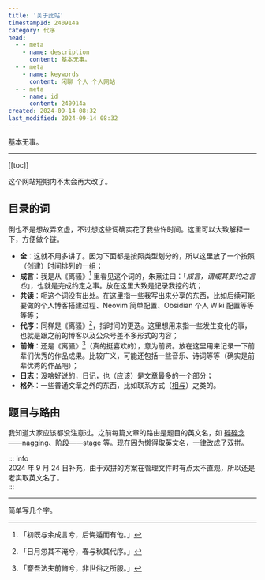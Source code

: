 ```yaml
---
title: '关于此站'
timestampId: 240914a
category: 代序
head:
  - - meta
    - name: description
      content: 基本无事。
  - - meta
    - name: keywords
      content: 闲聊 个人 个人网站
  - - meta
    - name: id
      content: 240914a
created: 2024-09-14 08:32
last_modified: 2024-09-14 08:32
---
```


基本无事。

---

[[toc]]

这个网站短期内不太会再大改了。

## 目录的词

倒也不是想故弄玄虚，不过想这些词确实花了我些许时间。这里可以大致解释一下，方便做个链。

- **全**：这就不用多讲了。因为下面都是按照类型划分的，所以这里放了一个按照（创建）时间排列的一组；
- **成言**：我是从《离骚》[^1] 里看见这个词的，朱熹注曰：「*成言，谓成其要约之言也*」，也就是完成约定之事。放在这里大致是记录我挖的坑；
- **共读**：呃这个词没有出处。在这里指一些我写出来分享的东西，比如后续可能要做的个人博客搭建过程、Neovim 简单配置、Obsidian 个人 Wiki 配置等等等等；
- **代序**：同样是《离骚》[^2]，指时间的更迭。这里想用来指一些发生变化的事，也就是跟之前的博客以及公众号差不多形式的内容；
- **前脩**：还是《离骚》[^3]（真的挺喜欢的），意为前贤。放在这里用来记录一下前辈们优秀的作品成果。比较广义，可能还包括一些音乐、诗词等等（确实是前辈优秀的作品吧）；
- **日志**：没啥好说的，日记，也（应该）是文章最多的一个部分；
- **格外**：一些普通文章之外的东西，比如联系方式（[相与](get_along.md)）之类的。

## 题目与路由

我知道大家应该都没注意过。之前每篇文章的路由是题目的英文名，如 [碎碎念](nagging.md)——nagging、[阶段](stage.md)——stage 等。现在因为懒得取英文名，一律改成了双拼。

::: info  
2024 年 9 月 24 日补充，由于双拼的方案在管理文件时有点太不直观，所以还是老实取英文名了。  
:::

---

简单写几个字。

[^1]: 「初既与余成言兮，后悔遁而有他。」
[^2]: 「日月忽其不淹兮，春与秋其代序。」
[^3]: 「謇吾法夫前脩兮，非世俗之所服。」
